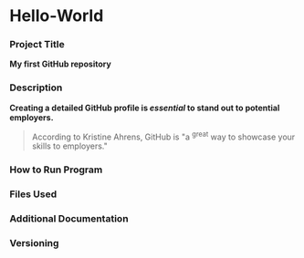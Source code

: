 # Hello-World

### Project Title
**My first GitHub repository**

### Description
**Creating a detailed GitHub profile is _essential_ to stand out to potential employers.**
> According to Kristine Ahrens, GitHub is "a <sup>great</sup> way to showcase your skills to employers."

### How to Run Program

### Files Used

### Additional Documentation

### Versioning


